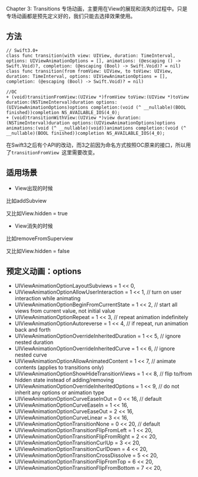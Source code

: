 Chapter 3: Transitions
专场动画，主要用在View的展现和消失的过程中。只是专场动画都是预先定义好的，我们只能去选择效果使用。 
## 方法

	// Swift3.0+
	class func transition(with view: UIView, duration: TimeInterval, options: UIViewAnimationOptions = [], animations: (@escaping () -> Swift.Void)?, completion: (@escaping (Bool) -> Swift.Void)? = nil)
	class func transition(from fromView: UIView, to toView: UIView, duration: TimeInterval, options: UIViewAnimationOptions = [], completion: (@escaping (Bool) -> Swift.Void)? = nil) 
	
	//OC
	+ (void)transitionFromView:(UIView *)fromView toView:(UIView *)toView duration:(NSTimeInterval)duration options:(UIViewAnimationOptions)options completion:(void (^ __nullable)(BOOL finished))completion NS_AVAILABLE_IOS(4_0); 
	+ (void)transitionWithView:(UIView *)view duration:(NSTimeInterval)duration options:(UIViewAnimationOptions)options animations:(void (^ __nullable)(void))animations completion:(void (^ __nullable)(BOOL finished))completion NS_AVAILABLE_IOS(4_0);

在Swift3之后有个API的改动，而3之前因为命名方式按照OC原来的接口，所以用了`transitionFromView `这里需要改变。

## 适用场景
* View出现的时候

比如addSubview

又比如View.hidden = true 

* View消失的时候

比如removeFromSuperview

又比如View.hidden =  false

## 预定义动画：options

* UIViewAnimationOptionLayoutSubviews            = 1 <<  0,
* UIViewAnimationOptionAllowUserInteraction      = 1 <<  1, // turn on user interaction while animating
* UIViewAnimationOptionBeginFromCurrentState     = 1 <<  2, // start all views from current value, not initial value
* UIViewAnimationOptionRepeat                    = 1 <<  3, // repeat animation indefinitely
* UIViewAnimationOptionAutoreverse               = 1 <<  4, // if repeat, run animation back and forth
* UIViewAnimationOptionOverrideInheritedDuration = 1 <<  5, // ignore nested duration
* UIViewAnimationOptionOverrideInheritedCurve    = 1 <<  6, // ignore nested curve
* UIViewAnimationOptionAllowAnimatedContent      = 1 <<  7, // animate contents (applies to transitions only)
* UIViewAnimationOptionShowHideTransitionViews   = 1 <<  8, // flip to/from hidden state instead of adding/removing
* UIViewAnimationOptionOverrideInheritedOptions  = 1 <<  9, // do not inherit any options or animation type
* UIViewAnimationOptionCurveEaseInOut            = 0 << 16, // default
* UIViewAnimationOptionCurveEaseIn               = 1 << 16,
* UIViewAnimationOptionCurveEaseOut              = 2 << 16,
* UIViewAnimationOptionCurveLinear               = 3 << 16,
* UIViewAnimationOptionTransitionNone            = 0 << 20, // default
* UIViewAnimationOptionTransitionFlipFromLeft    = 1 << 20,
* UIViewAnimationOptionTransitionFlipFromRight   = 2 << 20,
* UIViewAnimationOptionTransitionCurlUp          = 3 << 20,
* UIViewAnimationOptionTransitionCurlDown        = 4 << 20,
* UIViewAnimationOptionTransitionCrossDissolve   = 5 << 20,
* UIViewAnimationOptionTransitionFlipFromTop     = 6 << 20,
* UIViewAnimationOptionTransitionFlipFromBottom  = 7 << 20,

